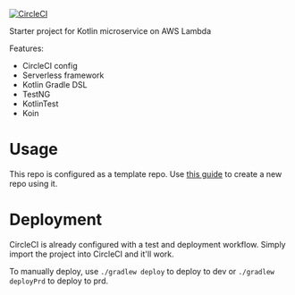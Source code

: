 [![CircleCI](https://circleci.com/gh/davidmerrick/kotlin-lambda-starter.svg?style=svg)](https://circleci.com/gh/davidmerrick/kotlin-lambda-starter)

Starter project for Kotlin microservice on AWS Lambda

Features:
- CircleCI config
- Serverless framework
- Kotlin Gradle DSL
- TestNG
- KotlinTest
- Koin

# Usage

This repo is configured as a template repo. Use [this guide](https://help.github.com/en/articles/creating-a-repository-from-a-template)
to create a new repo using it.

# Deployment

CircleCI is already configured with a test and deployment workflow. Simply import the project into CircleCI and it'll work.

To manually deploy, use `./gradlew deploy` to deploy to dev or `./gradlew deployPrd` to deploy to prd.
